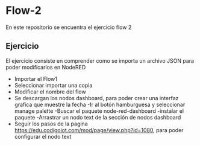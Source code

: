 # Flow-2
En este repositorio se encuentra el ejercicio flow 2

## Ejercicio 
El ejercicio consiste en comprender como se importa un archivo JSON para poder modificarlos en NodeRED
- Importar el Flow1
- Seleccionar importar una copia
- Modificar el nombre del flow
- Se descargan los nodos dashboard, para poder crear una interfaz grafica que muestre la fecha
    -Ir al botón hamburguesa y seleccionar manage palette
    -Buscar el paquete node-red-dashboard
    -instalar el paquete
-Arrastrar un nodo text de la sección de nodos dashboard
- Seguir los pasos de la pagina https://edu.codigoiot.com/mod/page/view.php?id=1080, para poder configurar el nodo text